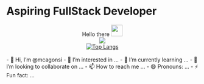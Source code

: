 <h1>Aspiring FullStack Developer</h1>
<div id="header" align="center">
  Hello there
  <img src="https://media.giphy.com/media/hvRJCLFzcasrR4ia7z/giphy.gif" width="30px"/>
    <br>
    <a href="https://git.io/streak-stats"><img src="https://github-readme-streak-stats.herokuapp.com?user=mcagonsi&theme=vision-friendly-dark&hide_border=true&exclude_days=Sun%2CSat"/></a>
    <br>
<a href="https://github.com/anuraghazra/github-readme-stats">
  <img src="https://github-readme-stats.vercel.app/api/top-langs/?username=mcagonsi&layout=compact&theme=vision-friendly-dark&hide_border=true" alt="Top Langs">
</a>
  </a>
  </div>
</div>
<br>
- 👋 Hi, I’m @mcagonsi
- 👀 I’m interested in ...
- 🌱 I’m currently learning ...
- 💞️ I’m looking to collaborate on ...
- 📫 How to reach me ...
- 😄 Pronouns: ...
- ⚡ Fun fact: ...

<!---
mcagonsi/mcagonsi is a ✨ special ✨ repository because its `README.md` (this file) appears on your GitHub profile.
You can click the Preview link to take a look at your changes.
--->
